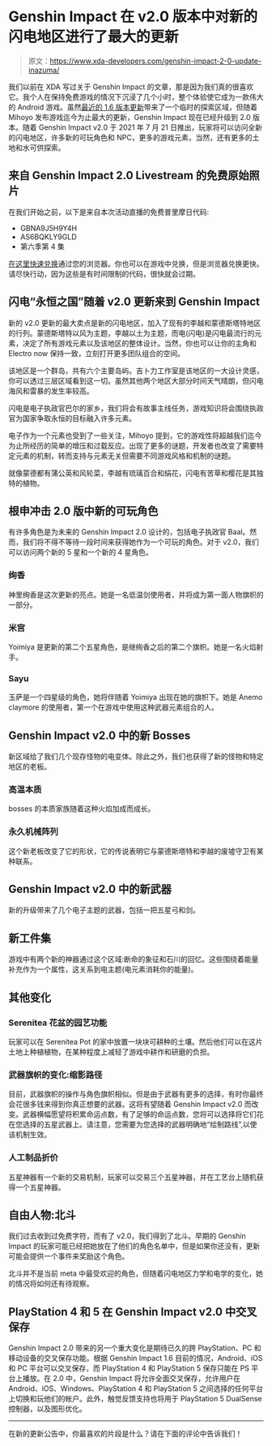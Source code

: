 # Genshin Impact 在 v2.0 版本中对新的闪电地区进行了最大的更新

> 原文：<https://www.xda-developers.com/genshin-impact-2-0-update-inazuma/>

我们以前在 XDA 写过关于 Genshin Impact 的文章，那是因为我们真的很喜欢它。我个人在保持免费游戏的情况下沉浸了几个小时，整个体验使它成为一款伟大的 Android 游戏。虽然[最近的 1.6 版本更新](https://www.xda-developers.com/genshin-impact-1-6-update/)带来了一个临时的探索区域，但随着 Mihoyo 发布游戏迄今为止最大的更新，Genshin Impact 现在已经升级到 2.0 版本。随着 Genshin Impact v2.0 于 2021 年 7 月 21 日推出，玩家将可以访问全新的闪电地区，许多新的可玩角色和 NPC，更多的游戏元素，当然，还有更多的土地和水可供探索。

## 来自 Genshin Impact 2.0 Livestream 的免费原始照片

在我们开始之前，以下是来自本次活动直播的免费普里摩日代码:

*   GBNA9J5H9Y4H
*   AS6BQKLY9GLD
*   第六季第 4 集

[在这里快速兑换](https://genshin.mihoyo.com/en/gift)通过您的浏览器。你也可以在游戏中兑换，但是浏览器兑换更快。请尽快行动，因为这些是有时间限制的代码，很快就会过期。

## 闪电“永恒之国”随着 v2.0 更新来到 Genshin Impact

新的 v2.0 更新的最大卖点是新的闪电地区，加入了现有的李越和蒙德斯塔特地区的行列。蒙德斯塔特以风为主题，李越以土为主题，而电(闪电)是闪电最流行的元素，决定了所有游戏元素以及该地区的整体设计。当然，你也可以让你的主角和 Electro now 保持一致，立刻打开更多团队组合的空间。

该地区是一个群岛，共有六个主要岛屿。吉卜力工作室是该地区的一大设计灵感，你可以透过三层区域看到这一切。虽然其他两个地区大部分时间天气晴朗，但闪电海风和雷暴的发生率较高。

闪电是电子执政官巴尔的家乡，我们将会有故事主线任务，游戏知识将会围绕执政官为国家争取永恒的目标融入许多元素。

电子作为一个元素也受到了一些关注，Mihoyo 提到，它的游戏性将超越我们迄今为止所经历的简单的增压和过载反应。出现了更多的谜题，开发者也改变了需要特定元素的机制，转而支持与元素无关但需要不同游戏风格和机制的谜题。

就像蒙德都有蒲公英和风轮菜，李越有琉璃百合和绢花，闪电有苦草和樱花是其独特的植物。

## 根申冲击 2.0 版中新的可玩角色

有许多角色是为未来的 Genshin Impact 2.0 设计的，包括电子执政官 Baal。然而，我们将不得不等待一段时间来获得她作为一个可玩的角色。对于 v2.0，我们可以访问两个新的 5 星和一个新的 4 星角色。

### 绚香

神里绚香是这次更新的亮点。她是一名低温剑使用者，并将成为第一面人物旗帜的一部分。

### 米宫

Yoimiya 是更新的第二个五星角色，是继绚香之后的第二个旗帜。她是一名火焰射手。

### Sayu

玉萨是一个四星级的角色，她将伴随着 Yoimiya 出现在她的旗帜下。她是 Anemo claymore 的使用者，第一个在游戏中使用这种武器元素组合的人。

## Genshin Impact v2.0 中的新 Bosses

新区域给了我们几个现存怪物的电变体。除此之外，我们也获得了新的怪物和特定地区的老板。

### 高温本质

bosses 的本质家族随着这种火焰加成而成长。

### 永久机械阵列

这个新老板改变了它的形状，它的传说表明它与蒙德斯塔特和李越的废墟守卫有某种联系。

## Genshin Impact v2.0 中的新武器

新的升级带来了几个电子主题的武器，包括一把五星弓和剑。

## 新工件集

游戏中有两个新的神器通过这个区域:断命的象征和石川的回忆。这些围绕着能量补充作为一个属性，这关系到电主题(电元素消耗你的能量)。

## 其他变化

### Serenitea 花盆的园艺功能

玩家可以在 Serenitea Pot 的家中放置一块块可耕种的土壤。然后他们可以在这片土地上种植植物，在某种程度上减轻了游戏中耕作和研磨的负担。

### 武器旗帜的变化:缩影路径

目前，武器旗帜的操作与角色旗帜相似。但是由于武器有更多的选择，有时你最终会花很多钱来得到你真正想要的武器。这将有望随着 Genshin Impact v2.0 而改变。武器横幅愿望将积累命运点数，有了足够的命运点数，您将可以选择将它们花在您选择的五星武器上。请注意，您需要为您选择的武器明确地“绘制路线”,以使该机制生效。

### 人工制品折价

五星神器有一个新的交易机制，玩家可以交易三个五星神器，并在工艺台上随机获得一个五星神器。

## 自由人物:北斗

我们过去收到过免费字符，而有了 v2.0，我们得到了北斗。早期的 Genshin Impact 的玩家可能已经把她放在了他们的角色名单中，但是如果你还没有，更新可能会提供一个事件来奖励这个角色。

北斗并不是当前 meta 中最受欢迎的角色，但随着闪电地区力学和电学的变化，她的情况将如何还有待观察。

## PlayStation 4 和 5 在 Genshin Impact v2.0 中交叉保存

Genshin Impact 2.0 带来的另一个重大变化是期待已久的跨 PlayStation、PC 和移动设备的交叉保存功能。根据 Genshin Impact 1.6 目前的情况，Android、iOS 和 PC 平台可以交叉保存，而 PlayStation 4 和 PlayStation 5 保存只能在 PS 平台上播放。在 2.0 中，Genshin Impact 将允许全面交叉保存，允许用户在 Android、iOS、Windows、PlayStation 4 和 PlayStation 5 之间选择的任何平台上切换和玩他们的帐户。此外，触觉反馈支持也将用于 PlayStation 5 DualSense 控制器，以及图形优化。

* * *

在新的更新公告中，你最喜欢的片段是什么？请在下面的评论中告诉我们！